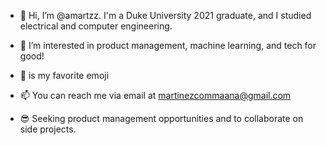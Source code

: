 - 👋 Hi, I’m @amartzz. I'm a Duke University 2021 graduate, and I studied electrical and computer engineering.
- 👀 I’m interested in product management, machine learning, and tech for good!
- 🤠 is my favorite emoji

- 📫 You can reach me via email at martinezcommaana@gmail.com 
- 😎 Seeking product management opportunities and to collaborate on side projects.


<!---
amartzz/amartzz is a ✨ special ✨ repository because its `README.md` (this file) appears on your GitHub profile.
You can click the Preview link to take a look at your changes.
--->
